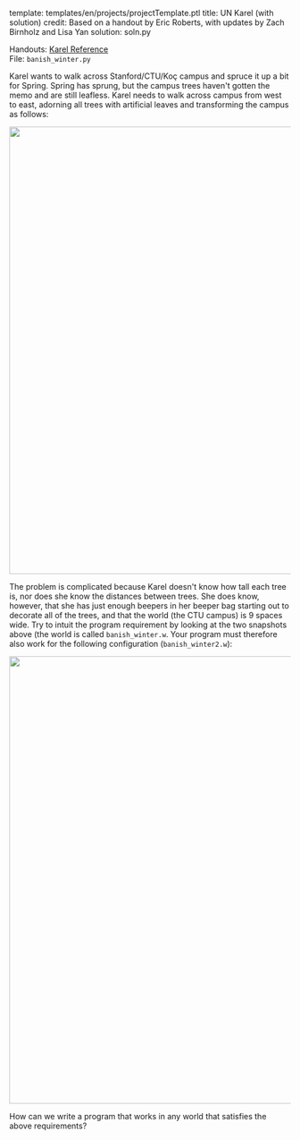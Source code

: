 template: templates/en/projects/projectTemplate.ptl
title: UN Karel (with solution)
credit: Based on a handout by Eric Roberts, with updates by Zach Birnholz and Lisa Yan
solution: soln.py

Handouts: [Karel Reference]({{pathToRoot}}en/resources/karel.html)<br/>
File: `banish_winter.py`<br/>

Karel wants to walk across Stanford/CTU/Koç campus and spruce it up a bit for Spring. Spring has sprung, but the campus trees haven't gotten the memo and are still leafless. Karel needs to walk across campus from west to east, adorning all trees with artificial leaves and transforming the campus as follows:

<center>
<img style="width:800px" src="{{pathToRoot}}img/projects/banishWinter/banishWinter1.png">
</center>

The problem is complicated because Karel doesn't know how tall each tree is, nor does she know the distances between trees. She does know, however, that she has just enough beepers in her beeper bag starting out to decorate all of the trees, and that the world (the CTU campus) is 9 spaces wide. Try to intuit the program requirement by looking at the two snapshots above (the world is called `banish_winter.w`. Your program must therefore also work for the following configuration (`banish_winter2.w`):

<center>
<img style="width:800px" src="{{pathToRoot}}img/projects/banishWinter/banishWinter2.png">
</center>

How can we write a program that works in any world that satisfies the above requirements?
